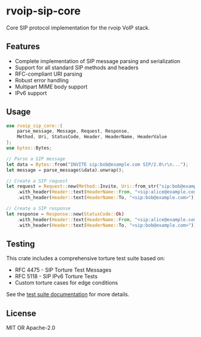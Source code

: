 # rvoip-sip-core

Core SIP protocol implementation for the rvoip VoIP stack.

## Features

- Complete implementation of SIP message parsing and serialization
- Support for all standard SIP methods and headers
- RFC-compliant URI parsing
- Robust error handling
- Multipart MIME body support
- IPv6 support

## Usage

```rust
use rvoip_sip_core::{
    parse_message, Message, Request, Response, 
    Method, Uri, StatusCode, Header, HeaderName, HeaderValue
};
use bytes::Bytes;

// Parse a SIP message
let data = Bytes::from("INVITE sip:bob@example.com SIP/2.0\r\n...");
let message = parse_message(&data).unwrap();

// Create a SIP request
let request = Request::new(Method::Invite, Uri::from_str("sip:bob@example.com").unwrap())
    .with_header(Header::text(HeaderName::From, "<sip:alice@example.com>"))
    .with_header(Header::text(HeaderName::To, "<sip:bob@example.com>"));

// Create a SIP response
let response = Response::new(StatusCode::Ok)
    .with_header(Header::text(HeaderName::From, "<sip:alice@example.com>"))
    .with_header(Header::text(HeaderName::To, "<sip:bob@example.com>"));
```

## Testing

This crate includes a comprehensive torture test suite based on:

- RFC 4475 - SIP Torture Test Messages
- RFC 5118 - SIP IPv6 Torture Tests
- Custom torture cases for edge conditions

See the [test suite documentation](tests/README.md) for more details.

## License

MIT OR Apache-2.0